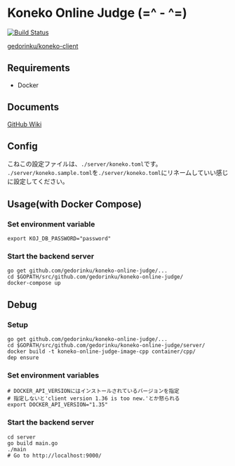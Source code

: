 # Koneko Online Judge (=^ - ^=)
[![Build Status](https://travis-ci.org/gedorinku/koneko-online-judge.svg?branch=master)](https://travis-ci.org/gedorinku/koneko-online-judge)

[gedorinku/koneko-client](https://github.com/gedorinku/koneko-client)

## Requirements
- Docker

## Documents
[GitHub Wiki](https://github.com/gedorinku/koneko-online-judge/wiki)

## Config
こねこの設定ファイルは、`./server/koneko.toml`です。
`./server/koneko.sample.toml`を`./server/koneko.toml`にリネームしていい感じに設定してください。

## Usage(with Docker Compose)

### Set environment variable
```
export KOJ_DB_PASSWORD="password"
```

### Start the backend server
```
go get github.com/gedorinku/koneko-online-judge/...
cd $GOPATH/src/github.com/gedorinku/koneko-online-judge/
docker-compose up
```

## Debug

### Setup
```
go get github.com/gedorinku/koneko-online-judge/...
cd $GOPATH/src/github.com/gedorinku/koneko-online-judge/server/
docker build -t koneko-online-judge-image-cpp container/cpp/
dep ensure
```

### Set environment variables
```
# DOCKER_API_VERSIONにはインストールされているバージョンを指定
# 指定しないと'client version 1.36 is too new.'とか怒られる
export DOCKER_API_VERSION="1.35"
```

### Start the backend server
```
cd server
go build main.go
./main
# Go to http://localhost:9000/
```
